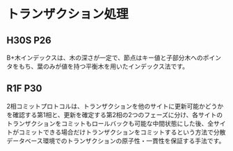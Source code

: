 # トランザクション処理
## H30S P26
B+木インデックスは、木の深さが一定で、節点はキー値と子部分木へのポインタをもち、葉のみが値を持つ平衡木を用いたインデックス法です。

## R1F P30
2相コミットプロトコルは、トランザクションを他のサイトに更新可能かどうかを確認する第1相と、更新を確定する第2相の2つのフェーズに分け、各サイトのトランザクションをコミットもロールバックも可能な中間状態にした後、全サイトがコミットできる場合だけトランザクションをコミットするという方法で分散データベース環境でのトランザクションの原子性・一貫性を保証する手法です。
